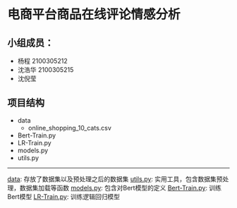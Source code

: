 # 电商平台商品在线评论情感分析

## 小组成员：

- 杨程 2100305212
- 沈浩华 2100305215
- 沈倪莹 

## 项目结构

- data
  - online_shopping_10_cats.csv
- Bert-Train.py
- LR-Train.py
- models.py
- utils.py

---

[data](./data): 存放了数据集以及预处理之后的数据集
[utils.py](./utils.py): 实用工具，包含数据集预处理，数据集加载等函数
[models.py](./models.py): 包含对Bert模型的定义
[Bert-Train.py](./Bert-Train.py): 训练Bert模型
[LR-Train.py](./Bert-Train.py): 训练逻辑回归模型
